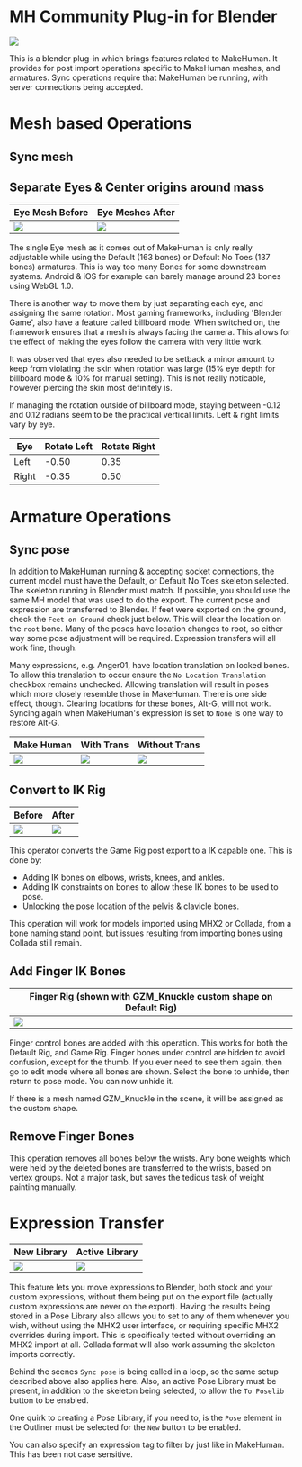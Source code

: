 # MH Community Plug-in for Blender #

<img src="doc-assist/MH_server_socket.png">

This is a blender plug-in which brings features related to MakeHuman.  It provides for post import operations specific to MakeHuman meshes, and armatures.  Sync operations require that MakeHuman be running, with server connections being accepted.

# Mesh based Operations #

## Sync mesh ##

## Separate Eyes & Center origins around mass ##
|Eye Mesh Before| Eye Meshes After|
| --- | ---
|<img src="doc-assist/eye_before.png">|<img src="doc-assist/eyes_after.png">

The single Eye mesh as it comes out of MakeHuman is only really adjustable while using the Default (163 bones) or Default No Toes (137 bones) armatures.  This is way too many Bones for some downstream systems.  Android & iOS for example can barely manage around 23 bones using WebGL 1.0.

There is another way to move them by just separating each eye, and assigning the same rotation.  Most gaming frameworks, including 'Blender Game', also have a feature called billboard mode.  When switched on, the framework ensures that a mesh is always facing the camera.  This allows for the effect of making the eyes follow the camera with very little work.

It was observed that eyes also needed to be setback a minor amount to keep from violating the skin when rotation was large (15% eye depth for billboard mode & 10% for manual setting).  This is not really noticable, however piercing the skin most definitely is.

If managing the rotation outside of billboard mode, staying between -0.12 and 0.12 radians seem to be the practical vertical limits.  Left & right limits vary by eye.

|Eye|Rotate Left| Rotate Right|
| --- | --- | --- |
|Left|-0.50|0.35|
|Right|-0.35|0.50|

# Armature Operations #

## Sync pose ##
In addition to MakeHuman running & accepting socket connections, the current model must have the Default, or Default No Toes skeleton selected.  The skeleton running in Blender must match.  If possible, you should use the same MH model that was used to do the export.  The current pose and expression are transferred to Blender.  If feet were exported on the ground, check the `Feet on Ground` check just below.  This will clear the location on the `root` bone.  Many of the poses have location changes to root, so either way some pose adjustment will be required.  Expression transfers will all work fine, though.

Many expressions, e.g. Anger01, have location translation on locked bones.  To allow this translation to occur ensure the `No Location Translation` checkbox remains unchecked.  Allowing translation will result in poses which more closely resemble those in MakeHuman.  There is one side effect, though.  Clearing locations for these bones, Alt-G, will not work.  Syncing again when MakeHuman's expression is set to `None` is one way to restore Alt-G.

|Make Human| With Trans| Without Trans |
| --- | --- | --- |
|<img src="doc-assist/mh_anger.png">|<img src="doc-assist/blender_anger_trans.png">|<img src="doc-assist/blender_anger_no_trans.png">  

## Convert to IK Rig ##
|Before|After
| --- | ---
|<img src="doc-assist/rig_before.png">|<img src="doc-assist/rig_after.png">
This operator converts the Game Rig post export to a IK capable one.  This is done by:
- Adding IK bones on elbows, wrists, knees, and ankles.
- Adding IK constraints on bones to allow these IK bones to be used to pose.
- Unlocking the pose location of the pelvis & clavicle bones.

This operation will work for models imported using MHX2 or Collada, from a bone naming stand point, but issues resulting from importing bones using Collada still remain.

## Add Finger IK Bones ##

|Finger Rig (shown with GZM_Knuckle custom shape on Default Rig)|
| --- 
|<img src="doc-assist/IK_fingers.png">

Finger control bones are added with this operation.  This works for both the Default Rig, and Game Rig.  Finger bones under control are hidden to avoid confusion, except for the thumb.  If you ever need to see them again, then go to edit mode where all bones are shown.  Select the bone to unhide, then return to pose mode.  You can now unhide it.

If there is a mesh named GZM_Knuckle in the scene, it will be assigned as the custom shape.

## Remove Finger Bones ##
This operation removes all bones below the wrists.  Any bone weights which were held by the deleted bones are transferred to the wrists, based on vertex groups.  Not a major task, but saves the tedious task of weight painting manually.

# Expression Transfer #
|New Library|Active Library
| --- | ---
|<img src="doc-assist/newPoseLib.jpg">|<img src="doc-assist/poseLib.jpg">

This feature lets you move expressions to Blender, both stock and your custom expressions, without them being put on the export file (actually custom expressions are never on the export).  Having the results being stored in a Pose Library also allows you to set to any of them whenever you wish, without using the MHX2 user interface, or requiring specific MHX2 overrides during import.  This is specifically tested without overriding an MHX2 import at all.  Collada format will also work assuming the skeleton imports correctly.

Behind the scenes `Sync pose` is being called in a loop, so the same setup described above also applies here.  Also, an active Pose Library must be present, in addition to the skeleton being selected, to allow the `To Poselib` button to be enabled.

One quirk to creating a Pose Library, if you need to, is the `Pose` element in the Outliner must be selected for the `New` button to be enabled.

You can also specify an expression tag to filter by just like in MakeHuman. This has been not case sensitive.